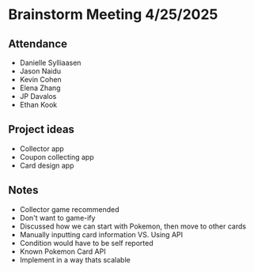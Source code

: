 # Brainstorm Meeting 4/25/2025

## Attendance
- Danielle Sylliaasen
- Jason Naidu
- Kevin Cohen
- Elena Zhang
- JP Davalos
- Ethan Kook

## Project ideas
- Collector app
- Coupon collecting app
- Card design app

## 

## Notes
- Collector game recommended
- Don't want to game-ify
- Discussed how we can start with Pokemon, then move to other cards
- Manually inputting card information VS. Using API
- Condition would have to be self reported
- Known Pokemon Card API 
- Implement in a way thats scalable 

